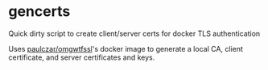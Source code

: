 # gencerts
Quick dirty script to create client/server certs for docker TLS authentication

Uses [paulczar/omgwtfssl](paulczar/omgwtfssl)'s docker image to generate a local CA, client
certificate, and server certificates and keys.

